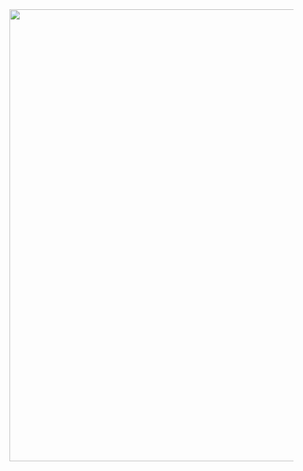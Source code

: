 <img  width="800" src="https://i.ibb.co.com/Sw5wx1h/screencapture-icy-tales-client-vercel-app-2024-11-14-20-22-57.png" />
